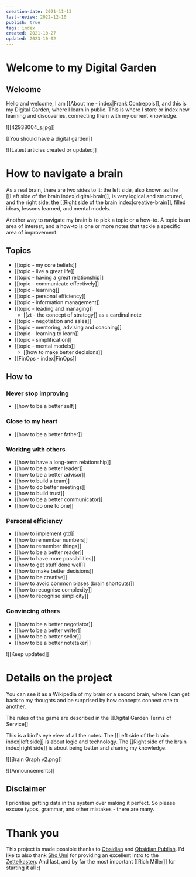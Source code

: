 ```yaml
---
creation-date: 2021-11-13
last-review: 2022-12-10
publish: true
tags: index
created: 2021-10-27
updated: 2023-10-02
---
```


# Welcome to my Digital Garden

## Welcome

Hello and welcome, I am [[About me - index|Frank Contrepois]], and this is my Digital Garden, where I learn in public. This is where I store or index new learning and discoveries,  connecting them with my current knowledge.

![[42938004_s.jpg]]

[[You should have a digital garden]]

![[Latest articles created or updated]]

# How to navigate a brain
As a real brain, there are two sides to it: the left side, also known as the [[Left side of the brain index|digital-brain]], is very logical and structured, and the right side, the [[Right side of the brain index|creative-brain]], filled ideas, lessons learned, and mental models.

Another way to navigate my brain is to pick a topic or a how-to. A topic is an area of interest, and a how-to is one or more notes that tackle a specific area of improvement. 

## Topics
- [[topic - my core beliefs]]
- [[topic - live a great life]]
- [[topic - having a great relationship]]
- [[topic - communicate effectively]]
- [[topic - learning]]
- [[topic - personal efficiency]]
- [[topic - information management]]
- [[topic - leading and managing]]
	- [[zt - the concept of strategy]] as a cardinal note
- [[topic - negotiation and sales]]
- [[topic - mentoring, advising and coaching]]
- [[topic - learning to learn]]
- [[topic - simplification]]
- [[topic - mental models]]
	- [[how to make better decisions]]
- [[FinOps - index|FinOps]]
	
## How to
###  Never stop improving
- [[how to be a better self]]
### Close to my heart
- [[how to be a better father]]
### Working with others
- [[how to have a long-term relationship]]
- [[how to be a better leader]]
- [[how to be a better advisor]]
- [[how to build a team]]
- [[how to do better meetings]]
- [[how to build trust]]
- [[how to be a better communicator]]
- [[how to do one to one]]
### Personal efficiency
- [[how to implement gtd]]
- [[how to remember numbers]]
- [[how to remember things]]
- [[how to be a better reader]]
- [[how to have more possibilities]]
- [[how to get stuff done well]]
- [[how to make better decisions]]
- [[how to be creative]]
- [[how to avoid common biases (brain shortcuts)]]
- [[how to recognise complexity]]
- [[how to recognise simplicity]]
### Convincing others
- [[how to be a better negotiator]]
- [[how to be a better writer]]
- [[how to be a better seller]]
- [[how to be a better notetaker]]

![[Keep updated]]

# Details on the project

You can see it as a Wikipedia of my brain or a second brain, where I can get back to my thoughts and be surprised by how concepts connect one to another.

The rules of the game are described in the [[Digital Garden Terms of Service]]

This is a bird's eye view of all the notes. The [[Left side of the brain index|left side]] is about logic and technology. The [[Right side of the brain index|right side]] is about being better and sharing my knowledge.

![[Brain Graph v2.png]]

![[Announcements]]

## Disclaimer
I prioritise getting data in the system over making it perfect. So please excuse typos, grammar, and other mistakes - there are many. 

# Thank you
This project is made possible thanks to [Obsidian](https://obsidian.md) and [Obsidian Publish](https://obsidian.md/publish). I'd like to also thank [Sho Umi](https://www.youtube.com/channel/UC525q2RIufHjnaHOuIUFY9A) for providing an excellent intro to the [Zettelkasten](https://www.youtube.com/watch?v=rOSZOCoqOo8). And last, and by far the most important [[Rich Miller]] for starting it all :)